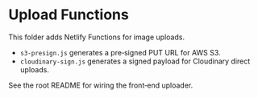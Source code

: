 # Upload Functions

This folder adds Netlify Functions for image uploads.

- `s3-presign.js` generates a pre‑signed PUT URL for AWS S3.
- `cloudinary-sign.js` generates a signed payload for Cloudinary direct uploads.

See the root README for wiring the front‑end uploader.
